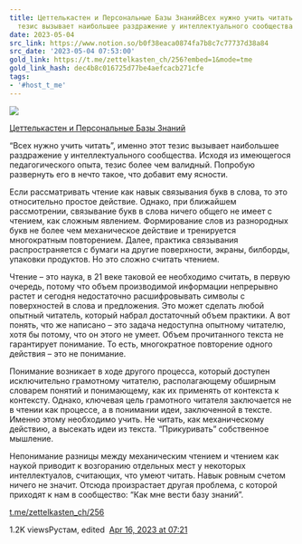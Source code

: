 ```yaml
---
title: Цеттелькастен и Персональные Базы ЗнанийВсех нужно учить читать именно этот
  тезис вызывает наибольшее раздражение у интеллектуального сообщества Исход
date: 2023-05-04
src_link: https://www.notion.so/b0f38eaca0874fa7b8c7c77737d38a84
src_date: '2023-05-04 07:53:00'
gold_link: https://t.me/zettelkasten_ch/256?embed=1&mode=tme
gold_link_hash: dec4b8c016725d77be4aefcacb271cfe
tags:
- '#host_t_me'
---
```




[*![](https://cdn4.cdn-telegram.org/file/qcIiyDsU3AcKCS6mZPKmUGcrarcu9ocyqrTT4H2Zpb2Iu_Ftzt_HmT3o_357cVUWw42-TIpd3UsJbXgaZxHwHGRl3gkRZi4uu2cAaErLenriGrCoGV9-9DVpWiKb4D8K8W_44X2ND1KIIWB79Wuwaw37DNQ-F56QD0RANOX_ChgSu-5hvIOGUqP200Wc68zK85wnRU1M_njgXCWSOL98uX-NVk4NlCIskFDVOeOuvtI-aIhHPHRpfB0OumOlXnAaY4d4QvrRw_nUT5ZBy9LvuzOO3UI_gWdCf8PiJj8J_BbQoae0SqTPmPqEiQbcXn7kYZkHTcLpNewg_ZDkBU-5bA.jpg)*](https://t.me/zettelkasten_ch)



[Цеттелькастен и Персональные Базы Знаний](https://t.me/zettelkasten_ch)

“Всех нужно учить читать”, именно этот тезис вызывает наибольшее раздражение у интеллектуального сообщества. Исходя из имеющегося педагогического опыта, тезис более чем валидный. Попробую развернуть его в нечто такое, что добавит ему ясности.  
  
Если рассматривать чтение как навык связывания букв в слова, то это относительно простое действие. Однако, при ближайшем рассмотрении, связывание букв в слова ничего общего не имеет с чтением, как сложным явлением. Формирование слов из разнородных букв не более чем механическое действие и тренируется многократным повторением. Далее, практика связывания распространяется с бумаги на другие поверхности, экраны, билборды, упаковки продуктов. Но это сложно считать чтением.  
  
Чтение – это наука, в 21 веке таковой ее необходимо считать, в первую очередь, потому что объем производимой информации непрерывно растет и сегодня недостаточно расшифровывать символы с поверхностей в слова и предложения. Это может сделать любой опытный читатель, который набрал достаточный объем практики. А вот понять, что же написано – это задача недоступна опытному читателю, хотя бы потому, что он этого не умеет. Объем прочитанного текста не гарантирует понимание. То есть, многократное повторение одного действия – это не понимание.  
  
Понимание возникает в ходе другого процесса, который доступен исключительно грамотному читателю, располагающему обширным словарем понятий и понимающему, как их применять от контекста к контексту. Однако, ключевая цель грамотного читателя заключается не в чтении как процессе, а в понимании идеи, заключенной в тексте. Именно этому необходимо учить. Не читать, как механическому действию, а высекать идеи из текста. “Прикуривать” собственное мышление.  
  
Непонимание разницы между механическим чтением и чтением как наукой приводит к возгоранию отдельных мест у некоторых интеллектуалов, считающих, что умеют читать. Навык ровным счетом ничего не значит. Отсюда произрастает другая проблема, с которой приходят к нам в сообщество: “Как мне вести базу знаний”.

[t.me/zettelkasten\_ch/256](https://t.me/zettelkasten_ch/256)

1.2K viewsРустам, edited  [Apr 16, 2023 at 07:21](https://t.me/zettelkasten_ch/256)